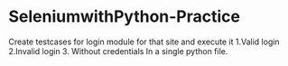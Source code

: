 # SeleniumwithPython-Practice
Create testcases for login module for that site and execute it   1.Valid login 2.Invalid login 3. Without credentials   In a single python file.
